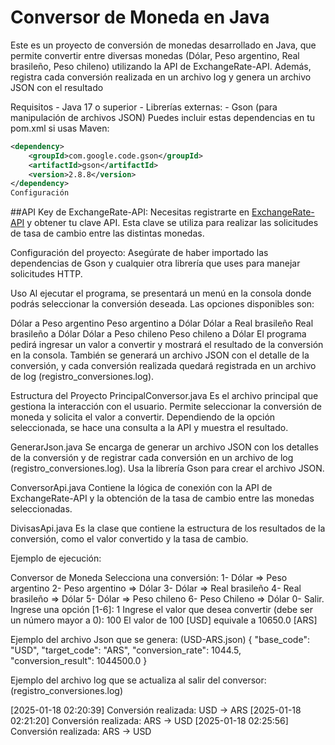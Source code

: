 # Conversor de Moneda en Java

Este es un proyecto de conversión de monedas desarrollado en Java, que permite convertir entre diversas monedas (Dólar, Peso argentino, Real brasileño, Peso chileno) utilizando la API de ExchangeRate-API. Además, registra cada conversión realizada en un archivo log y genera un archivo JSON con el resultado

Requisitos
    - Java 17 o superior
    - Librerías externas:
    - Gson (para manipulación de archivos JSON)
        Puedes incluir estas dependencias en tu pom.xml si usas Maven:
```xml
<dependency>
    <groupId>com.google.code.gson</groupId>
    <artifactId>gson</artifactId>
    <version>2.8.8</version>
</dependency>
Configuración
```

##API Key de ExchangeRate-API: Necesitas registrarte en [ExchangeRate-API](https://www.exchangerate-api.com/) y obtener tu clave API. Esta clave se utiliza para realizar las solicitudes de tasa de cambio entre las distintas monedas.

Configuración del proyecto: Asegúrate de haber importado las dependencias de Gson y cualquier otra librería que uses para manejar solicitudes HTTP.

Uso
Al ejecutar el programa, se presentará un menú en la consola donde podrás seleccionar la conversión deseada. Las opciones disponibles son:

Dólar a Peso argentino
Peso argentino a Dólar
Dólar a Real brasileño
Real brasileño a Dólar
Dólar a Peso chileno
Peso chileno a Dólar
El programa pedirá ingresar un valor a convertir y mostrará el resultado de la conversión en la consola. También se generará un archivo JSON con el detalle de la conversión, y cada conversión realizada quedará registrada en un archivo de log (registro_conversiones.log).

Estructura del Proyecto
PrincipalConversor.java
Es el archivo principal que gestiona la interacción con el usuario. Permite seleccionar la conversión de moneda y solicita el valor a convertir. Dependiendo de la opción seleccionada, se hace una consulta a la API y muestra el resultado.

GenerarJson.java
Se encarga de generar un archivo JSON con los detalles de la conversión y de registrar cada conversión en un archivo de log (registro_conversiones.log). Usa la librería Gson para crear el archivo JSON.

ConversorApi.java
Contiene la lógica de conexión con la API de ExchangeRate-API y la obtención de la tasa de cambio entre las monedas seleccionadas.

DivisasApi.java
Es la clase que contiene la estructura de los resultados de la conversión, como el valor convertido y la tasa de cambio.


Ejemplo de ejecución:

Conversor de Moneda
Selecciona una conversión:
    1- Dólar => Peso argentino
    2- Peso argentino => Dólar
    3- Dólar => Real brasileño
    4- Real brasileño => Dólar
    5- Dólar => Peso chileno
    6- Peso Chileno => Dólar
    0- Salir.
Ingrese una opción [1-6]: 1
Ingrese el valor que desea convertir (debe ser un número mayor a 0): 100
El valor de 100 [USD] equivale a 10650.0 [ARS]

Ejemplo del archivo Json que se genera:
(USD-ARS.json)
{
  "base_code": "USD",
  "target_code": "ARS",
  "conversion_rate": 1044.5,
  "conversion_result": 1044500.0
}

Ejemplo del archivo log que se actualiza al salir del conversor:
(registro_conversiones.log)

[2025-01-18 02:20:39] Conversión realizada: USD -> ARS
[2025-01-18 02:21:20] Conversión realizada: ARS -> USD
[2025-01-18 02:25:56] Conversión realizada: ARS -> USD


